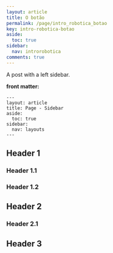 ```yaml
---
layout: article
title: O botão
permalink: /page/intro_robotica_botao
key: intro-robotica-botao
aside:
  toc: true
sidebar:
  nav: introrobotica
comments: true
---
```


A post with a left sidebar.

<!--more-->

**front matter:**

    ---
    layout: article
    title: Page - Sidebar
    aside:
      toc: true
    sidebar:
      nav: layouts
    ---

## Header 1

### Header 1.1

### Header 1.2

## Header 2

### Header 2.1

## Header 3
